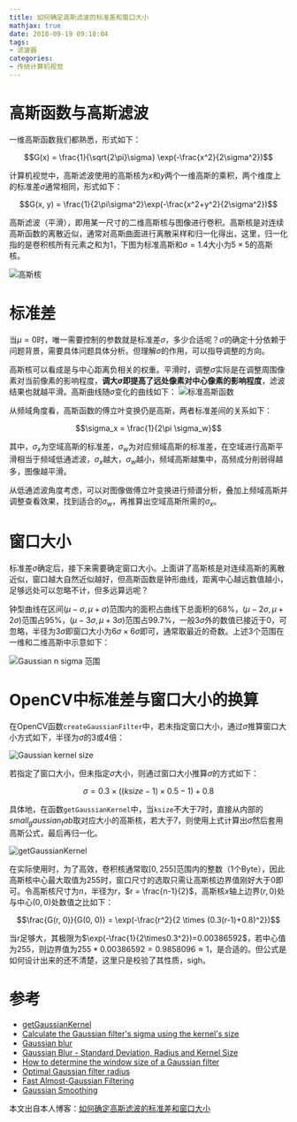```yaml
---
title: 如何确定高斯滤波的标准差和窗口大小
mathjax: true
date: 2018-09-19 09:18:04
tags:
- 滤波器
categories:
- 传统计算机视觉
---
```



# 高斯函数与高斯滤波

一维高斯函数我们都熟悉，形式如下：

$$G(x) = \frac{1}{\sqrt{2\pi}\sigma} \exp(-\frac{x^2}{2\sigma^2})$$

计算机视觉中，高斯滤波使用的高斯核为$x$和$y$两个一维高斯的乘积，两个维度上的标准差$\sigma$通常相同，形式如下：

$$G(x, y) = \frac{1}{2\pi\sigma^2}\exp(-\frac{x^2+y^2}{2\sigma^2})$$

高斯滤波（平滑），即用某一尺寸的二维高斯核与图像进行卷积。高斯核是对连续高斯函数的离散近似，通常对高斯曲面进行离散采样和归一化得出，这里，归一化指的是卷积核所有元素之和为1，下图为标准高斯和$\sigma=1.4$大小为$5\times5$的高斯核。

![高斯核](https://s1.ax1x.com/2018/11/18/izvye1.png)

# 标准差

当$\mu=0$时，唯一需要控制的参数就是标准差$\sigma$，多少合适呢？$\sigma$的确定十分依赖于问题背景，需要具体问题具体分析。但理解$\sigma$的作用，可以指导调整的方向。

高斯核可以看成是与中心距离负相关的权重。平滑时，调整$\sigma$实际是在调整周围像素对当前像素的影响程度，**调大$\sigma$即提高了远处像素对中心像素的影响程度**，滤波结果也就越平滑。高斯曲线随$\sigma$变化的曲线如下：
![标准高斯函数](https://s1.ax1x.com/2018/11/18/izOixs.png)

从频域角度看，高斯函数的傅立叶变换仍是高斯，两者标准差间的关系如下：

$$\sigma_x = \frac{1}{2\pi \sigma_w}$$

其中，$\sigma_x$为空域高斯的标准差，$\sigma_w$为对应频域高斯的标准差，在空域进行高斯平滑相当于频域低通滤波，$\sigma_x$越大，$\sigma_w$越小，频域高斯越集中，高频成分削弱得越多，图像越平滑。

从低通滤波角度考虑，可以对图像做傅立叶变换进行频谱分析，叠加上频域高斯并调整查看效果，找到适合的$\sigma_w$，再推算出空域高斯所需的$\sigma_x$。

# 窗口大小

标准差$\sigma$确定后，接下来需要确定窗口大小。上面讲了高斯核是对连续高斯的离散近似，窗口越大自然近似越好，但高斯函数是钟形曲线，距离中心越远数值越小，足够远处可以忽略不计，但多远算远呢？

钟型曲线在区间$(\mu - \sigma, \mu +\sigma)$范围内的面积占曲线下总面积的$68\%$，$(\mu - 2\sigma, \mu +2\sigma)$范围占$95\%$，$(\mu - 3\sigma, \mu +3\sigma)$范围占$99.7\%$，一般$3\sigma$外的数值已接近于0，可忽略，半径为$3\sigma$即窗口大小为$6\sigma \times 6\sigma$即可，通常取最近的奇数。上述3个范围在一维和二维高斯中示意如下：

![Gaussian n sigma 范围](https://s1.ax1x.com/2018/11/18/izOkMn.png)

# OpenCV中标准差与窗口大小的换算

在OpenCV函数`createGaussianFilter`中，若未指定窗口大小，通过$\sigma$推算窗口大小方式如下，半径为$\sigma$的3或4倍：

![Gaussian kernel size](https://s1.ax1x.com/2018/11/18/izOEq0.png)

若指定了窗口大小，但未指定$\sigma$大小，则通过窗口大小推算$\sigma$的方式如下：

$$\sigma = 0.3\times((ksize - 1)\times0.5 - 1) + 0.8$$

具体地，在函数`getGaussianKernel`中，当`ksize`不大于7时，直接从内部的$small_gaussian_tab$取对应大小的高斯核，若大于7，则使用上式计算出$\sigma$然后套用高斯公式，最后再归一化。

![getGaussianKernel](https://s1.ax1x.com/2018/11/18/izOeaT.png)

在实际使用时，为了高效，卷积核通常取$[0, 255]$范围内的整数（1个Byte），因此高斯核中心最大取值为255时，窗口尺寸的选取只需让高斯核边界值刚好大于0即可。令高斯核尺寸为$n$，半径为$r$，$r = \frac{n-1}{2}$，高斯核$x$轴上边界$(r, 0)$处与中心$(0, 0)$处数值之比如下：

$$\frac{G(r, 0)}{G(0, 0)} = \exp(-\frac{r^2}{2 \times (0.3(r-1)+0.8)^2})$$

当$r$足够大，其极限为$\exp(-\frac{1}{2\times0.3^2})=0.00386592$，若中心值为255，则边界值为$255*0.00386592=0.9858096 \approx 1$，是合适的。但公式是如何设计出来的还不清楚，这里只是校验了其性质，sigh。


# 参考
- [getGaussianKernel](https://docs.opencv.org/master/d4/d86/group__imgproc__filter.html#gac05a120c1ae92a6060dd0db190a61afa)
- [Calculate the Gaussian filter's sigma using the kernel's size](https://stackoverflow.com/questions/14060017/calculate-the-gaussian-filters-sigma-using-the-kernels-size)
- [Gaussian blur](https://wiki2.org/en/Gaussian_blur#Mechanics)
- [Gaussian Blur - Standard Deviation, Radius and Kernel Size](https://dsp.stackexchange.com/questions/10057/gaussian-blur-standard-deviation-radius-and-kernel-size)
- [How to determine the window size of a Gaussian filter](https://stackoverflow.com/questions/16165666/how-to-determine-the-window-size-of-a-gaussian-filter)
- [Optimal Gaussian filter radius](http://chemaguerra.com/gaussian-filter-radius/)
- [Fast Almost-Gaussian Filtering](https://ieeexplore.ieee.org/document/5692551/)
- [Gaussian Smoothing](http://www.cse.dmu.ac.uk/~sexton/WWWPages/HIPR/html/gsmooth.html)

本文出自本人博客：[如何确定高斯滤波的标准差和窗口大小](https://blog.shinelee.me/2018/09-19-如何确定高斯滤波的标准差和窗口大小.html)
